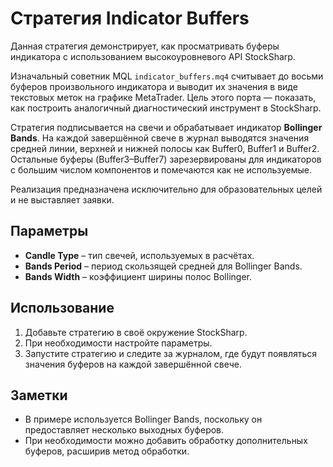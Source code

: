 # Стратегия Indicator Buffers

Данная стратегия демонстрирует, как просматривать буферы индикатора с использованием высокоуровневого API StockSharp.

Изначальный советник MQL `indicator_buffers.mq4` считывает до восьми буферов произвольного индикатора и выводит их значения в виде текстовых меток на графике MetaTrader. Цель этого порта — показать, как построить аналогичный диагностический инструмент в StockSharp.

Стратегия подписывается на свечи и обрабатывает индикатор **Bollinger Bands**. На каждой завершённой свече в журнал выводятся значения средней линии, верхней и нижней полосы как Buffer0, Buffer1 и Buffer2. Остальные буферы (Buffer3–Buffer7) зарезервированы для индикаторов с большим числом компонентов и помечаются как не используемые.

Реализация предназначена исключительно для образовательных целей и не выставляет заявки.

## Параметры

- **Candle Type** – тип свечей, используемых в расчётах.
- **Bands Period** – период скользящей средней для Bollinger Bands.
- **Bands Width** – коэффициент ширины полос Bollinger.

## Использование

1. Добавьте стратегию в своё окружение StockSharp.
2. При необходимости настройте параметры.
3. Запустите стратегию и следите за журналом, где будут появляться значения буферов на каждой завершённой свече.

## Заметки

- В примере используется Bollinger Bands, поскольку он предоставляет несколько выходных буферов.
- При необходимости можно добавить обработку дополнительных буферов, расширив метод обработки.

